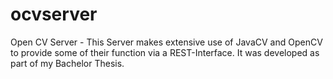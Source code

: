 # ocvserver
Open CV Server - This Server makes extensive use of JavaCV and OpenCV to provide some of their function via a REST-Interface. It was developed as part of my Bachelor Thesis. 

